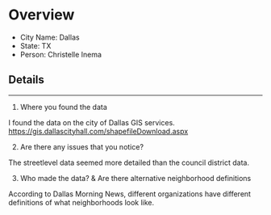 # Overview

* City Name: Dallas
* State: TX
* Person: Christelle Inema

## Details

---

1. Where you found the data

I found the data on the city of Dallas GIS services. https://gis.dallascityhall.com/shapefileDownload.aspx


2. Are there any issues that you notice?

The streetlevel data seemed more detailed than the council district data. 

3. Who made the data?  & Are there alternative neighborhood definitions 

According to Dallas Morning News, different organizations have different definitions of what neighborhoods look like. 